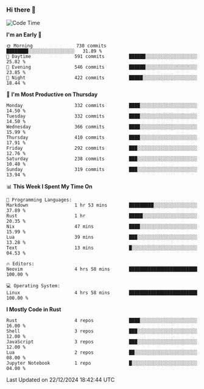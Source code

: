 ### Hi there 👋
<!--START_SECTION:waka-->
![Code Time](http://img.shields.io/badge/Code%20Time-359%20hrs%2015%20mins-blue)

**I'm an Early 🐤** 

```text
🌞 Morning                730 commits         ████████░░░░░░░░░░░░░░░░░   31.89 % 
🌆 Daytime                591 commits         ██████░░░░░░░░░░░░░░░░░░░   25.82 % 
🌃 Evening                546 commits         ██████░░░░░░░░░░░░░░░░░░░   23.85 % 
🌙 Night                  422 commits         █████░░░░░░░░░░░░░░░░░░░░   18.44 % 
```
📅 **I'm Most Productive on Thursday** 

```text
Monday                   332 commits         ████░░░░░░░░░░░░░░░░░░░░░   14.50 % 
Tuesday                  332 commits         ████░░░░░░░░░░░░░░░░░░░░░   14.50 % 
Wednesday                366 commits         ████░░░░░░░░░░░░░░░░░░░░░   15.99 % 
Thursday                 410 commits         ████░░░░░░░░░░░░░░░░░░░░░   17.91 % 
Friday                   292 commits         ███░░░░░░░░░░░░░░░░░░░░░░   12.76 % 
Saturday                 238 commits         ███░░░░░░░░░░░░░░░░░░░░░░   10.40 % 
Sunday                   319 commits         ███░░░░░░░░░░░░░░░░░░░░░░   13.94 % 
```


📊 **This Week I Spent My Time On** 

```text
💬 Programming Languages: 
Markdown                 1 hr 53 mins        █████████░░░░░░░░░░░░░░░░   37.89 % 
Rust                     1 hr                █████░░░░░░░░░░░░░░░░░░░░   20.35 % 
Nix                      47 mins             ████░░░░░░░░░░░░░░░░░░░░░   15.99 % 
Lua                      39 mins             ███░░░░░░░░░░░░░░░░░░░░░░   13.28 % 
Text                     13 mins             █░░░░░░░░░░░░░░░░░░░░░░░░   04.53 % 

🔥 Editors: 
Neovim                   4 hrs 58 mins       █████████████████████████   100.00 % 

💻 Operating System: 
Linux                    4 hrs 58 mins       █████████████████████████   100.00 % 
```

**I Mostly Code in Rust** 

```text
Rust                     4 repos             ████░░░░░░░░░░░░░░░░░░░░░   16.00 % 
Shell                    3 repos             ███░░░░░░░░░░░░░░░░░░░░░░   12.00 % 
JavaScript               3 repos             ███░░░░░░░░░░░░░░░░░░░░░░   12.00 % 
Lua                      2 repos             ██░░░░░░░░░░░░░░░░░░░░░░░   08.00 % 
Jupyter Notebook         1 repo              █░░░░░░░░░░░░░░░░░░░░░░░░   04.00 % 
```




 Last Updated on 22/12/2024 18:42:44 UTC
<!--END_SECTION:waka-->

<!--
**YoganshSharma/YoganshSharma** is a ✨ _special_ ✨ repository because its `README.md` (this file) appears on your GitHub profile.

Here are some ideas to get you started:

- 🔭 I’m currently working on ...
- 🌱 I’m currently learning ...
- 👯 I’m looking to collaborate on ...
- 🤔 I’m looking for help with ...
- 💬 Ask me about ...
- 📫 How to reach me: ...
- 😄 Pronouns: ...
- ⚡ Fun fact: ...
-->
